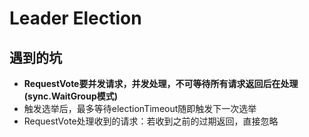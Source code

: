 # Leader Election
## 遇到的坑
- **RequestVote要并发请求，并发处理，不可等待所有请求返回后在处理(sync.WaitGroup模式)**
- 触发选举后，最多等待electionTimeout随即触发下一次选举
- RequestVote处理收到的请求：若收到之前的过期返回，直接忽略 
